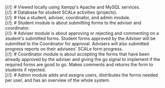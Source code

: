 [//]: # Viewed locally using Xampp's Apache and MySQL services.  
[//]: # Database for student SCALe activities (projects).  
[//]: # Has a student, adviser, coordinator, and admin module.  
[//]: # Student module is about submitting forms to the adviser and coordinator.  
[//]: # Adviser module is about approving or rejecting and commenting on a student's submitted forms. Student forms approved by the Adviser will be submitted to the Coordinator for approval. Advisers will also submitted progress reports on their advisees' SCALe form progress.  
[//]: # Coordinator module is about accepting the forms that have been already approved by the adviser and giving the go signal to implement if the required forms are good to go. Makes comments and returns the form to students if rejected.  
[//]: # Admin module adds and assigns users, distributes the forms needed per user, and has an overview of the whole system.  
